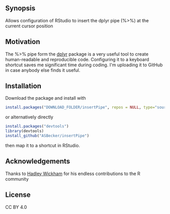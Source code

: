 ## Synopsis

Allows configuration of RStudio to insert the dplyr pipe (%>%) at the current cursor position

## Motivation

The %>% pipe form the [dplyr](https://github.com/hadley/dplyr) package is a very useful tool to create human-readable and reproducible code. Configuring it to a keyboard shortcut saves me significant time during coding. I'm uploading it to GitHub in case anybody else finds it useful.

## Installation

Download the package and install with
``` r
install.packages("DOWNLOAD_FOLDER/insertPipe", repos = NULL, type="source")
```
or alternatively directly
``` r
install.packages("devtools")
library(devtools)
install_github("ASBecker/insertPipe")
```
then map it to a shortcut in RStudio.

## Acknowledgements

Thanks to [Hadley Wickham](https://github.com/hadley) for his endless contributions to the R community

## License

CC BY 4.0
